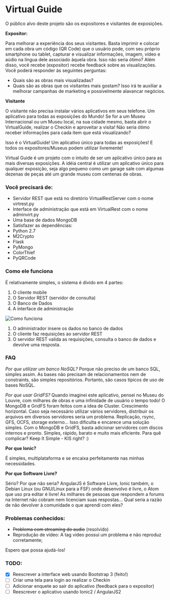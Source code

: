# Virtual Guide

O público alvo deste projeto são os expositores e visitantes de exposições.

**Expositor:**

Para melhorar a experiência dos seus visitantes.
Basta imprimir e colocar em cada obra um código (QR Code) que o usuário pode, com seu próprio smartphone ou tablet, capturar e visualizar informações, imagem, vídeo e aúdio na língua dele associado àquela obra. Isso não seria ótimo?
Além disso, você recebe (expositor) recebe feedback sobre as visualizações.
Você poderá responder às seguintes perguntas:
- Quais são as obras mais visualizadas?
- Quais são as obras que os visitantes mais gostam?
Isso irá te auxiliar a melhorar campanhas de marketing e possivelmente alavancar negócios.

**Visitante**

O visitante não precisa instalar vários aplicativos em seus telefone. Um aplicativo para todas as exposições do Mundo!
Se for a um Museu Internacional ou um Museu local, na sua cidade mesmo, basta abrir o VirtualGuide, realizar o Checkin e aproveitar a visita!
Não seria ótimo receber informações para cada item que está visualizando?

Isso é o VirtualGuide! Um aplicativo único para todas as exposições! E todos os expositores/Museus podem utilizar livremente!

Virtual Guide é um projeto com o intuito de ser um aplicativo único para as mais diversas exposições.
A idéia central é utilizar um aplicativo único para qualquer exposição, seja algo pequeno como um garage sale com algumas dezenas de peças até um grande museu com centenas de obras.


### Você precisará de:
- Servidor REST que está no diretório VirtualRestServer com o nome virtrest.py
- Interface de administração que está em VirtualRest com o nome adminvirt.py
- Uma base de dados MongoDB
- Satisfazer as dependências:
 - Python 2.7
 - M2Crypto
 - Flask
 - PyMongo
 - ColorThief
 - PyQRCode

### Como ele funciona

É relativamente simples, o sistema é divido em 4 partes:
 1) O cliente mobile
 2) O Servidor REST (servidor de consulta)
 3) O Banco de Dados
 4) A interface de administração

![Como funciona](https://raw.githubusercontent.com/allangood/virtualguide/master/site_media/virtualguide_pt.jpg "Como Funciona")

1) O administrador insere os dados no banco de dados
2) O cliente faz requisições ao servidor REST
3) O servidor REST valida as requisições, consulta o banco de dados e devolve uma resposta.

### FAQ
*Por que utilizar um banco NoSQL?*
Porque não preciso de um banco SQL, simples assim. As bases não precisam de relacionamentos nem de constraints, são simples repositórios. Portanto, são casos típicos de uso de bases NoSQL.

*Por que usar GridFS?*
Quando imaginei este aplicativo, pensei no Museu do Louvre, com milhares de obras e uma infinidade de usuário o tempo todo!
O MongoDB e GridFS foram feitos com a idea de Cluster. Crescimento horizontal. Caso seja necessário utilizar vários servidores, distribuir os arquivos em diversos servidores seria um problema. Replicação, rsync, GFS, OCFS, storage externo... Isso dificulta e encarece uma solução simples. Com o MongoDB e GridFS, basta adicionar servidores com discos internos e pronto. Simples, rápido, barato e muito mais eficiente. Para quê complicar? Keep It Simple - KIS right? :)

**Por que Ionic?**

É simples, multiplataforma e se encaixa perfeitamente nas minhas necessidades.


**Por que Software Livre?**

Sério? Por que não seria? AngularJS é Software Livre, Ionic também, o Debian Linux (ou GNU/Linux para a FSF) onde desenvolvo é livre, o Atom que uso pra editar é livre! As milhares de pessoas que respondem a forums na Internet não cobram nem licenciam suas respostas... Qual seria a razão de não devolver à comunidade o que aprendi com eles?

### Problemas conhecidos:
- ~~Problema com streaming do audio~~ (resolvido)
- Reprodução de vídeo: A tag video possui um problema e não reproduz corretamente;

Espero que possa ajudá-los!


### TODO:
- [X] Reescrever a interface web usando Bootstrap 3 (feito!)
- [ ] Criar uma tela para login ao realizar o Checkin
- [ ] Adicionar enquete ao sair do aplicativo (feedback para o expositor)
- [ ] Reescrever o aplicativo usando Ionic2 / AngularJS2
